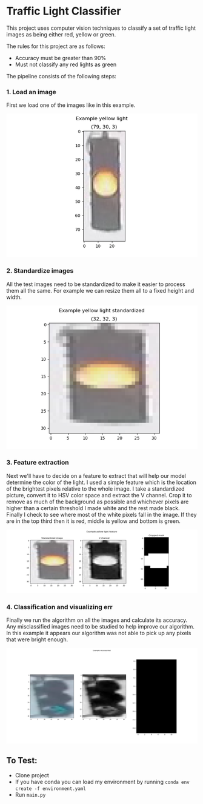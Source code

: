 # **Traffic Light Classifier**

This project uses computer vision techniques to classify a set of traffic light images as being either red, yellow or green.

The rules for this project are as follows:
* Accuracy must be greater than 90%
* Must not classify any red lights as green

The pipeline consists of the following steps:

### 1. Load an image
First we load one of the images like in this example.

![image1](./example_images/example.png)

### 2. Standardize images
All the test images need to be standardized to make it easier to process them all the same. For example we can resize them all to a fixed height and width.

![image1](./example_images/example_standardized.png)

### 3. Feature extraction
Next we'll have to decide on a feature to extract that will help our model determine the color of the light. I used a simple feature which is the location of the brightest pixels relative to the whole image. I take a standardized picture, convert it to HSV color space and extract the V channel. Crop it to remove as much of the background as possible and whichever pixels are higher than a certain threshold I made white and the rest made black. Finally I check to see where most of the white pixels fall in the image. If they are in the top third then it is red, middle is yellow and bottom is green.

![image1](./example_images/example_feature.png)

### 4. Classification and visualizing err
Finally we run the algorithm on all the images and calculate its accuracy. Any misclassified images need to be studied to help improve our algorithm. In this example it appears our algorithm was not able to pick up any pixels that were bright enough.

![image1](./example_images/example_misclassified.png)

## To Test:
* Clone project
* If you have conda you can load my environment by running `conda env create -f environment.yaml`
* Run `main.py`
